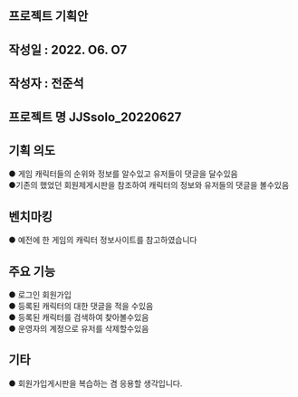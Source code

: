 ## 프로젝트 기획안
## 작성일 : 2022. O6. O7
## 작성자 : 전준석

## 프로젝트 명 JJSsolo_20220627
## 기획 의도 
● 게임 캐릭터들의 순위와 정보를 알수있고 유저들이 댓글을 달수있음 <br/>
●기존의 했었던 회원제게시판을 참조하여 캐릭터의 정보와 유저들의 댓글을 볼수있음
## 벤치마킹 
●  예전에 한 게임의 캐릭터 정보사이트를 참고하였습니다
## 주요 기능 
● 로그인 회원가입<br/>
● 등록된 캐릭터의 대한 댓글을 적을 수있음<br/>
● 등록된 캐릭터를 검색하여 찾아볼수있음<br/>
● 운영자의 계정으로 유저를 삭제할수있음


## 기타
● 회원가입게시판을 복습하는 겸 응용할 생각입니다.
